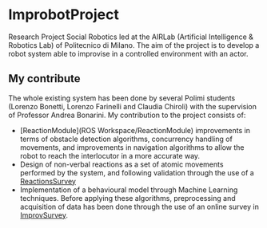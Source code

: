 # ImprobotProject
Research Project Social Robotics led at the AIRLab (Artificial Intelligence &amp; Robotics Lab) of Politecnico di Milano. 
The aim of the project is to develop a robot system able to improvise in a controlled environment with an actor.

## My contribute

The whole existing system has been done by several Polimi students (Lorenzo Bonetti, Lorenzo Farinelli and Claudia Chiroli) with the supervision of Professor Andrea Bonarini. 
My contribution to the project consists of:
* [ReactionModule](ROS Workspace/ReactionModule) improvements in terms of obstacle detection algorithms, concurrency handling of movements, and improvements in navigation algorithms to allow the robot to reach the interlocutor in a more accurate way.
* Design of non-verbal reactions as a set of atomic movements performed by the system, and following validation through the use of a [ReactionsSurvey](ReactionsSurvey)
* Implementation of a behavioural model through Machine Learning techniques. Before applying these algorithms, preprocessing and acquisition of data has been done through the use of an online survey in [ImprovSurvey](ImprovSurvey).
